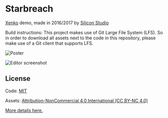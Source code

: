 # Starbreach

[Xenko](https://xenko.com) demo, made in 2016/2017 by [Silicon Studio](https://www.siliconstudio.co.jp)

Build instructions: This project makes use of Git Large File System (LFS). So in order to download all assets next to the code in this repository, please make use of a Git client that supports LFS. 


![Poster](poster.jpg)

![Editor screenshot](editor_screenshot.jpg)

## License

Code: [MIT](https://opensource.org/licenses/MIT)

Assets: [Attribution-NonCommercial 4.0 International (CC BY-NC 4.0)](https://creativecommons.org/licenses/by-nc/4.0/)

[More details here.](LICENSE.md)
